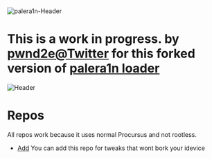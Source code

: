 
# 
![palera1n-Header](https://user-images.githubusercontent.com/104146035/204871654-854b47a5-866b-41e1-aaab-8059cbfc4b9a.jpg)






# This is a work in progress. by [pwnd2e@Twitter](https://twitter.com/pwnd2e) for this forked version of [palera1n loader](https://github.com/palera1n/loader)









![Header](https://user-images.githubusercontent.com/104146035/227752882-cbdeed21-c156-411c-8d21-787926bc2ac4.png)





# Repos
All repos work because it uses normal Procursus and not rootless.
- [Add](https://www.2escustomservices.com/pirate-R-us) You can add this repo for tweaks that wont bork your idevice


